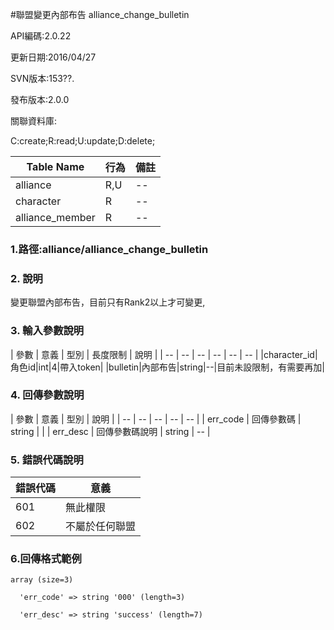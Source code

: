 #聯盟變更內部布告  alliance_change_bulletin





API編碼:2.0.22

> 


更新日期:2016/04/27

> 

SVN版本:153??.

> 

發布版本:2.0.0

關聯資料庫:

C:create;R:read;U:update;D:delete;

|Table Name|行為|備註|
|--|--|--|
|alliance|R,U|--|
|character|R|--|
|alliance_member|R|--|
### 1.路徑:alliance/alliance_change_bulletin

### 2. 說明

變更聯盟內部布告，目前只有Rank2以上才可變更,

### 3. 輸入參數說明


| 參數 | 意義 | 型別 | 長度限制 | 說明 |
| -- | -- | -- | -- | -- | -- |
|character_id|角色id|int|4|帶入token|
|bulletin|內部布告|string|--|目前未設限制，有需要再加|


### 4. 回傳參數說明
| 參數 | 意義 | 型別 | 說明 |
| -- | -- | -- | -- | -- |
| err_code | 回傳參數碼 | string |  |
| err_desc | 回傳參數碼說明 | string | -- |




### 5. 錯誤代碼說明
|錯誤代碼|意義|
|--|--|
|601|無此權限|
|602|不屬於任何聯盟|

### 6.回傳格式範例

```
array (size=3)

  'err_code' => string '000' (length=3)
  
  'err_desc' => string 'success' (length=7)
```

